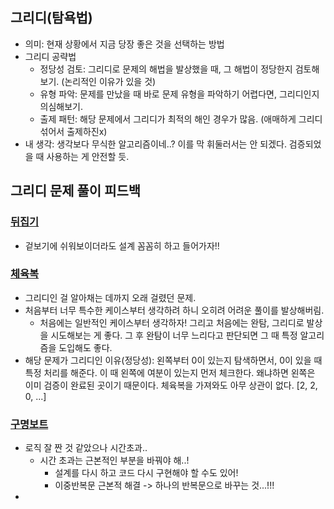 ## 그리디(탐욕법)
- 의미: 현재 상황에서 지금 당장 좋은 것을 선택하는 방법
- 그리디 공략법
  - 정당성 검토: 그리디로 문제의 해법을 발상했을 때, 그 해법이 정당한지 검토해보기. (논리적인 이유가 있을 것)
  - 유형 파악: 문제를 만났을 때 바로 문제 유형을 파악하기 어렵다면, 그리디인지 의심해보기.
  - 출제 패턴: 해당 문제에서 그리디가 최적의 해인 경우가 많음. (애매하게 그리디 섞어서 출제하진x)
- 내 생각: 생각보다 무식한 알고리즘이네..? 이를 막 휘둘러서는 안 되겠다. 검증되었을 때 사용하는 게 안전할 듯.


## 그리디 문제 풀이 피드백
### [뒤집기](../백준/Silver/1439. 뒤집기)
- 겉보기에 쉬워보이더라도 설계 꼼꼼히 하고 들어가자!!


### [체육복](../프로그래머스/1/42862. 체육복)
- 그리디인 걸 알아채는 데까지 오래 걸렸던 문제.
- 처음부터 너무 특수한 케이스부터 생각하려 하니 오히려 어려운 풀이를 발상해버림. 
  - 처음에는 일반적인 케이스부터 생각하자! 그리고 처음에는 완탐, 그리디로 발상을 시도해보는 게 좋다. 그 후 완탐이 너무 느리다고 판단되면 그 때 특정 알고리즘을 도입해도 좋다. 
- 해당 문제가 그리디인 이유(정당성): 왼쪽부터 0이 있는지 탐색하면서, 0이 있을 때 특정 처리를 해준다. 이 때 왼쪽에 여분이 있는지 먼저 체크한다. 왜냐하면 왼쪽은 이미 검증이 완료된 곳이기 때문이다. 체육복을 가져와도 아무 상관이 없다. [2, 2, 0, ...]


### [구명보트](../프로그래머스/2/42885. 구명보트)
- 로직 잘 짠 것 같았으나 시간초과.. 
  - 시간 초과는 근본적인 부분을 바꿔야 해..!
    - 설계를 다시 하고 코드 다시 구현해야 할 수도 있어!
    - 이중반복문 근본적 해결 -> 하나의 반복문으로 바꾸는 것...!!!
- 